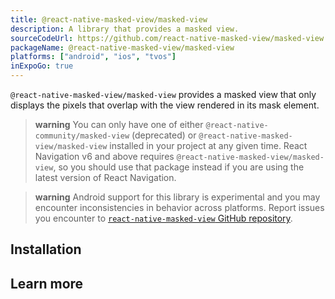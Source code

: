 ```yaml
---
title: @react-native-masked-view/masked-view
description: A library that provides a masked view.
sourceCodeUrl: https://github.com/react-native-masked-view/masked-view
packageName: @react-native-masked-view/masked-view
platforms: ["android", "ios", "tvos"]
inExpoGo: true
---
```


`@react-native-masked-view/masked-view` provides a masked view that only displays the pixels that overlap with the view rendered in its mask element.

> **warning** You can only have one of either `@react-native-community/masked-view` (deprecated) or `@react-native-masked-view/masked-view` installed in your project at any given time. React Navigation v6 and above requires `@react-native-masked-view/masked-view`, so you should use that package instead if you are using the latest version of React Navigation.

> **warning** Android support for this library is experimental and you may encounter inconsistencies in behavior across platforms. Report issues you encounter to [`react-native-masked-view` GitHub repository](https://github.com/react-native-masked-view/masked-view).

## Installation

## Learn more